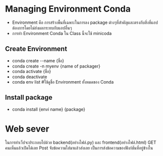 # Managing Environment Conda
- Environment คือ การสร้างพื้นที่เฉพาะในการลง package ต่างๆที่สำคัญและตรงกับสิ่งที่แอปต้องการโดยไม่ส่งผลกระทบกับแอปอื่นๆ
- การทำ Environment Conda ใน Class นี้จะใช้ minicoda
  
## Create Environment
- conda create --name {ชื่อ}
- conda create -n myenv {name of packager}
- conda activate {ชื่อ}
- conda deactivate
- conda env list #ใช้ดูชื่อ Environment ทั้งหมดของ Conda

## Install package
- conda install {envi name} {package}

# Web sever
ในการทำเว็ปจะประกอบไปด้วย backend(อย่างไฟล์.py) และ frontend(อย่างไฟล์.html)
GET คนเห็นแล้วเปิดได้เลย
Post จับข้อความใส่มาแล้วส่งเลย เป็นการส่งข้อความของฟังก์ชันที่อยู่ข้างใน


